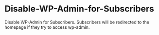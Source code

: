 # Disable-WP-Admin-for-Subscribers
Disable WP-Admin for Subscribers. Subscribers will be redirected to the homepage if they try to access wp-admin.
